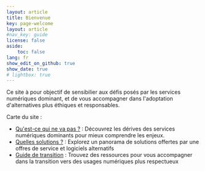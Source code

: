```yaml
---
layout: article
title: Bienvenue
key: page-welcome
layout: article
#nav_key: guide
license: false
aside:
    toc: false
lang: fr
show_edit_on_github: true
show_date: true
# lightbox: true
---
```


Ce site à pour objectif de sensibilier aux défis posés par les services numériques dominant, et de vous accompagner dans l'adoptation d'alternatives plus éthiques et responsables.

Carte du site :
- [Qu'est-ce qui ne va pas ?](/fr/qu_est_ce_qui_ne_va_pas) : Découvrez les dérives des services numériques dominants pour mieux comprendre les enjeux.
- [Quelles solutions ?](/fr/solutions) : Explorez un panorama de solutions offertes par une offres de service et logiciels alternatifs
- [Guide de transition](/guide/fr/introduction) : Trouvez des ressources pour vous accompagner dans la transition vers des usages numériques plus respectueux
